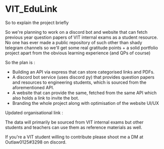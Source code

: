 
# VIT_EduLink
So to explain the project briefly

So we're planning to work on a discord bot and website that can fetch previous year question papers of VIT internal exams as a student resource. No one has ever made a public repository of such other than shady telegram channels so we'll get some real gratitude points + a solid portfolio project apart from the obvious learning experience (and QPs of course)

So the plan is :

- Building an API via express that can store categorised links and PDFs.
- A discord bot service (uses discord py) that provides question papers and resources to engineering students, which is sourced from the aforementioned API.
- A website that can provide the same, fetched from the same API which also holds a link to invite the bot.
- Branding the whole project along with optimisation of the website UI/UX

Updated organisational link : 

The data will primarily be sourced from VIT internal exams but other students and teachers can use them as reference materials as well.

If you're a VIT student willing to contribute please shoot me a DM at Outlaw0125#3298 on discord.
